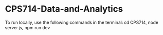 # CPS714-Data-and-Analytics

To run locally, use the following commands in the terminal:
cd CPS714,
node server.js,
npm run dev
